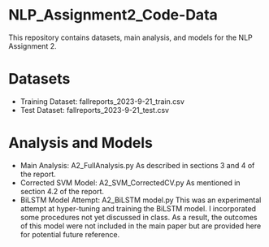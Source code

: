 # NLP_Assignment2_Code-Data

This repository contains datasets, main analysis, and models for the NLP Assignment 2.

# Datasets
- Training Dataset: fallreports_2023-9-21_train.csv
- Test Dataset: fallreports_2023-9-21_test.csv

# Analysis and Models
- Main Analysis: A2_FullAnalysis.py
    As described in sections 3 and 4 of the report.
- Corrected SVM Model: A2_SVM_CorrectedCV.py
    As mentioned in section 4.2 of the report.
- BiLSTM Model Attempt: A2_BiLSTM model.py
   This was an experimental attempt at hyper-tuning and training the BiLSTM model. I incorporated some procedures not yet discussed in class. As a result, the outcomes of this model were not included in the main paper but are provided here for potential future reference.
